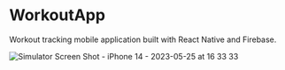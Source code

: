 # WorkoutApp
Workout tracking mobile application built with React Native and Firebase.



![Simulator Screen Shot - iPhone 14 - 2023-05-25 at 16 33 33](https://github.com/Bdiaz10/WorkoutApp/assets/90151890/8591d59d-a49a-4b84-8972-d68e5de4e76f)
